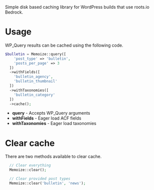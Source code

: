 Simple disk based caching library for WordPress builds that use roots.io Bedrock.

# Usage

WP_Query results can be cached using the following code.

```php
$bulletin = Memoize::query([
    'post_type' => 'bulletin',
    'posts_per_page' => 3
  ])
  ->withFields([
    'bulletin_agency',
    'bulletin_thumbnail'
  ])
  ->withTaxonomies([
    'bulletin_category'
  ])
  ->cache();
```
- **query** - Accepts WP_Query arguments
- **withFields** - Eager load ACF fields
- **withTaxonomies** - Eager load taxonomies

# Clear cache

There are two methods available to clear cache.

```php
  // Clear everything
  Memoize::clear();

  // Clear provided post types
  Memoize::clear('bulletin', 'news');
```
